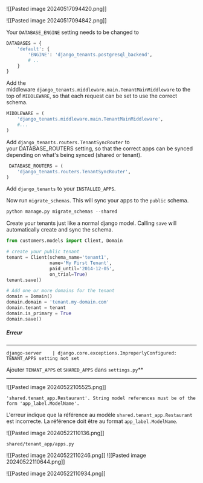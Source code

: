 
![[Pasted image 20240517094420.png]]


![[Pasted image 20240517094842.png]]

Your `DATABASE_ENGINE` setting needs to be changed to

```python
DATABASES = {
    'default': {
        'ENGINE': 'django_tenants.postgresql_backend',
        # ..
    }
}
```

Add the middleware `django_tenants.middleware.main.TenantMainMiddleware` to the top of `MIDDLEWARE`, so that each request can be set to use the correct schema.

```python
MIDDLEWARE = (
    'django_tenants.middleware.main.TenantMainMiddleware',
    #...
)
```

Add `django_tenants.routers.TenantSyncRouter` to your DATABASE_ROUTERS setting, so that the correct apps can be synced depending on what's being synced (shared or tenant).

```python 
 DATABASE_ROUTERS = (
    'django_tenants.routers.TenantSyncRouter',
)
```

Add `django_tenants` to your `INSTALLED_APPS`.

Now run `migrate_schemas`. This will sync your apps to the `public` schema.
```python
python manage.py migrate_schemas --shared
```

Create your tenants just like a normal django model. Calling `save` will automatically create and sync the schema.

```python
from customers.models import Client, Domain

# create your public tenant
tenant = Client(schema_name='tenant1',
                name='My First Tenant',
                paid_until='2014-12-05',
                on_trial=True)
tenant.save()

# Add one or more domains for the tenant
domain = Domain()
domain.domain = 'tenant.my-domain.com'
domain.tenant = tenant
domain.is_primary = True
domain.save()
```

##### Erreur

---

```shell
django-server    | django.core.exceptions.ImproperlyConfigured: TENANT_APPS setting not set
```

Ajouter `TENANT_APPS` et `SHARED_APPS` dans `settings.py`**

---

![[Pasted image 20240522105525.png]]
```shell
'shared.tenant_app.Restaurant'. String model references must be of the form 'app_label.ModelName'.
```

L'erreur indique que la référence au modèle `shared.tenant_app.Restaurant` est incorrecte. La référence doit être au format `app_label.ModelName`.

![[Pasted image 20240522110136.png]]

`shared/tenant_app/apps.py`

![[Pasted image 20240522110246.png]]
![[Pasted image 20240522110644.png]]

![[Pasted image 20240522110934.png]]
